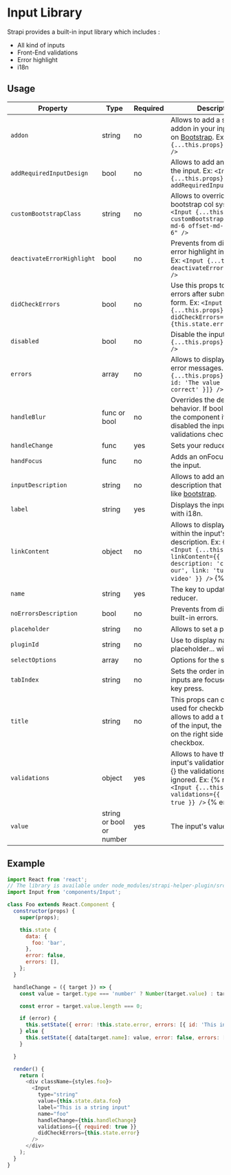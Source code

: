 # Input Library

Strapi provides a built-in input library which includes :
  - All kind of inputs
  - Front-End validations
  - Error highlight
  - i18n

## Usage

| Property | Type | Required | Description |
| -------- | ---- | -------- | ----------- |
| `addon` | string | no | Allows to add a string addon in your input, based on [Bootstrap](https://v4-alpha.getbootstrap.com/components/input-group/#basic-example). Ex: `<Input {...this.props} addon="@" />` |
| `addRequiredInputDesign` | bool | no | Allows to add an asterix on the input. Ex: `<Input {...this.props} addRequiredInputDesign />` |
| `customBootstrapClass` | string | no | Allows to override the input bootstrap col system. Ex: `<Input {...this.props} customBootstrapClass="col-md-6 offset-md-6 pull-md-6" />` |
| `deactivateErrorHighlight` | bool | no | Prevents from displaying error highlight in the input: Ex: `<Input {...this.props} deactivateErrorHighlight />` |
| `didCheckErrors` | bool | no | Use this props to display errors after submitting a form. Ex: `<Input {...this.props} didCheckErrors={this.state.error} />` |
| `disabled` | bool | no | Disable the input. Ex: `<Input {...this.props} disabled />` |
| `errors` | array | no | Allows to display custom error messages. Ex: `<Input {...this.props} errors={[{ id: 'The value is not correct' }]} />` |
| `handleBlur` | func or bool  | no | Overrides the default onBlur behavior. If bool passed to the component it will disabled the input validations checking. |
| `handleChange` | func | yes | Sets your reducer state. |
| `handFocus` | func | no | Adds an onFocus event to the input. |
| `inputDescription` | string | no | Allows to add an input description that is displayed like [bootstrap](https://v4-alpha.getbootstrap.com/components/forms/#defining-states). |
| `label` | string | yes | Displays the input's label with i18n. |
| `linkContent` | object | no | Allows to display a link within the input's description. Ex: {% raw %} ``` <Input {...this.props} linkContent={{ description: 'check out our', link: 'tutorial video' }} />``` {% endraw %} |
| `name` | string | yes | The key to update your reducer. |
| `noErrorsDescription` | bool | no | Prevents from displaying built-in errors. |
| `placeholder` | string | no | Allows to set a placeholder. |
| `pluginId` | string | no | Use to display name, placeholder... with i18n. |
| `selectOptions` | array | no | Options for the select. |
|  `tabIndex` | string | no | Sets the order in which the inputs are focused on tab key press. |
| `title` | string | no | This props can only be used for checkboxes, it allows to add a title on top of the input, the label will be on the right side of the checkbox. |
| `validations` | object | yes | Allows to have the built-in input's validations. If set to {} the validations will be ignored. Ex: {% raw %} ``` <Input {...this.props} validations={{ required: true }} />``` {% endraw %} |
| `value` | string or bool or number | yes | The input's value. |

## Example

```js
import React from 'react';
// The library is available under node_modules/strapi-helper-plugin/src/components/Input
import Input from 'components/Input';

class Foo extends React.Component {
  constructor(props) {
    super(props);

    this.state {
      data: {
        foo: 'bar',
      },
      error: false,
      errors: [],
    };
  }

  handleChange = ({ target }) => {
    const value = target.type === 'number' ? Number(target.value) : target.value;

    const error = target.value.length === 0;

    if (error) {
      this.setState({ error: !this.state.error, errors: [{ id: 'This input is required ' }] });
    } else {
      this.setState({ data[target.name]: value, error: false, errors: [] });
    }

  }

  render() {
    return (
      <div className={styles.foo}>
        <Input
          type="string"
          value={this.state.data.foo}
          label="This is a string input"
          name="foo"
          handleChange={this.handleChange}
          validations={{ required: true }}
          didCheckErrors={this.state.error}
        />
      </div>
    );
  }
}
```
